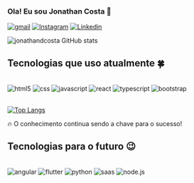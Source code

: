 ### Ola! Eu sou Jonathan Costa 👋

[![gmail](https://img.shields.io/badge/Gmail-D14836?style=for-the-badge&logo=gmail&logoColor=white)](https://jddatsoc@gmail.com)
[![Instagram](https://img.shields.io/badge/Instagram-E4405F?style=for-the-badge&logo=instagram&logoColor=white)](https://www.instagram.com/jonathanatsoc/)
[![Linkedin](https://img.shields.io/badge/LinkedIn-0077B5?style=for-the-badge&logo=linkedin&logoColor=white)](https://www.linkedin.com/in/jonathandatsoc/)

![jonathandcosta GitHub stats](https://github-readme-stats.vercel.app/api?username=jonathandcosta&show_icons=true&theme=tokyonight)

## Tecnologias que uso atualmente 🍀
<div style="display: inline_block"><br/>
  <img align="center" alt="html5" src="https://img.shields.io/badge/HTML5-E34F26?style=for-the-badge&logo=html5&logoColor=white"/>
  <img align="center" alt="css" src="https://img.shields.io/badge/CSS3-1572B6?style=for-the-badge&logo=css3&logoColor=white"/>
  <img align="center" alt="javascript" src="https://img.shields.io/badge/JavaScript-323330?style=for-the-badge&logo=javascript&logoColor=F7DF1E" />
  <img align="center" alt="react" src="https://img.shields.io/badge/React-20232A?style=for-the-badge&logo=react&logoColor=61DAFB" />
  <img align="center" alt="typescript" src="https://img.shields.io/badge/TypeScript-007ACC?style=for-the-badge&logo=typescript&logoColor=white" />
  <img align="center" alt="bootstrap" src="https://img.shields.io/badge/Bootstrap-563D7C?style=for-the-badge&logo=bootstrap&logoColor=white" />

</div><br/>

 [![Top Langs](https://github-readme-stats.vercel.app/api/top-langs/?username=jonathandcosta&layout=compact)](https://github.com/anuraghazra/github-readme-stats)

🔥 O conhecimento continua sendo a chave para o sucesso!
  
  ## Tecnologias para o futuro 😉
  <div style="display: inline_block"><br/>
<img align="center" alt="angular" src="https://img.shields.io/badge/Angular-DD0031?style=for-the-badge&logo=angular&logoColor=white" />
<img align="center" alt="flutter" src="https://img.shields.io/badge/Flutter-02569B?style=for-the-badge&logo=flutter&logoColor=white" />
<img align="center" alt="python" src="https://img.shields.io/badge/Python-14354C?style=for-the-badge&logo=python&logoColor=white" />
<img align="center" alt="saas" src="https://img.shields.io/badge/Sass-CC6699?style=for-the-badge&logo=sass&logoColor=white" />
<img align="center" alt="node.js" src="https://img.shields.io/badge/Node.js-43853D?style=for-the-badge&logo=node.js&logoColor=white" />

  </div><br/>
  
 
